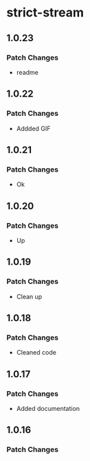 # strict-stream

## 1.0.23

### Patch Changes

- readme

## 1.0.22

### Patch Changes

- Addded GIF

## 1.0.21

### Patch Changes

- Ok

## 1.0.20

### Patch Changes

- Up

## 1.0.19

### Patch Changes

- Clean up

## 1.0.18

### Patch Changes

- Cleaned code

## 1.0.17

### Patch Changes

- Added documentation

## 1.0.16

### Patch Changes
